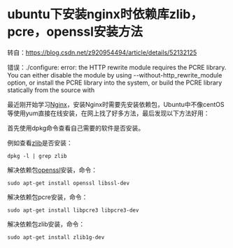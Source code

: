 # ubuntu下安装nginx时依赖库zlib，pcre，openssl安装方法

转自：https://blog.csdn.net/z920954494/article/details/52132125

错误：./configure: error: the HTTP rewrite module requires the PCRE library. You can either disable the module by using --without-http_rewrite_module option, or install the PCRE library into the system, or build the PCRE library statically from the source with 

最近刚开始学习[Nginx](https://so.csdn.net/so/search?q=Nginx&spm=1001.2101.3001.7020)，安装Nginx时需要先安装依赖包，Ubuntu中不像centOS等使用yum直接在线安装，在网上找了好多方法，最后发现以下方法好用：

首先使用dpkg命令查看自己需要的软件是否安装。

例如查看[zlib](https://so.csdn.net/so/search?q=zlib&spm=1001.2101.3001.7020)是否安装：

`dpkg -l | grep zlib`

解决依赖包[openssl](https://so.csdn.net/so/search?q=openssl&spm=1001.2101.3001.7020)安装，命令：

`sudo apt-get install openssl libssl-dev`

解决依赖包pcre安装，命令：

`sudo apt-get install libpcre3 libpcre3-dev`

解决依赖包zlib安装，命令：

`sudo apt-get install zlib1g-dev`